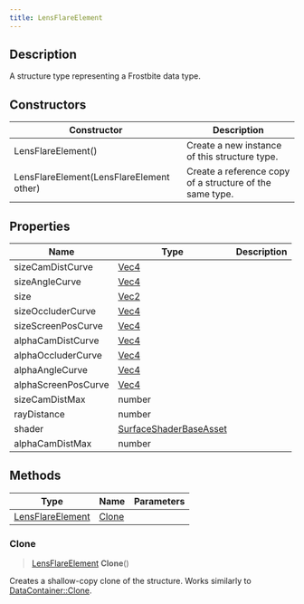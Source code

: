 ```yaml
---
title: LensFlareElement
---
```

## Description

A structure type representing a Frostbite data type.

## Constructors

| Constructor                              | Description                                              |
| ---------------------------------------- | -------------------------------------------------------- |
| LensFlareElement()                       | Create a new instance of this structure type.            |
| LensFlareElement(LensFlareElement other) | Create a reference copy of a structure of the same type. |

## Properties

| Name                | Type                                             | Description |
| ------------------- | ------------------------------------------------ | ----------- |
| sizeCamDistCurve    | [Vec4](/vext/ref/shared/class/vec4)                |             |
| sizeAngleCurve      | [Vec4](/vext/ref/shared/class/vec4)                |             |
| size                | [Vec2](/vext/ref/shared/class/vec2)                |             |
| sizeOccluderCurve   | [Vec4](/vext/ref/shared/class/vec4)                |             |
| sizeScreenPosCurve  | [Vec4](/vext/ref/shared/class/vec4)                |             |
| alphaCamDistCurve   | [Vec4](/vext/ref/shared/class/vec4)                |             |
| alphaOccluderCurve  | [Vec4](/vext/ref/shared/class/vec4)                |             |
| alphaAngleCurve     | [Vec4](/vext/ref/shared/class/vec4)                |             |
| alphaScreenPosCurve | [Vec4](/vext/ref/shared/class/vec4)                |             |
| sizeCamDistMax      | number                                           |             |
| rayDistance         | number                                           |             |
| shader              | [SurfaceShaderBaseAsset](/vext/ref/fb/surfaceshaderbaseasset/) |             |
| alphaCamDistMax     | number                                           |             |

## Methods

| Type                                 | Name            | Parameters |
| ------------------------------------ | --------------- | ---------- |
| [LensFlareElement](/vext/ref/fb/lensflareelement/) | [Clone](#clone) |            |

### Clone

> [LensFlareElement](/vext/ref/fb/lensflareelement/) **Clone**()

Creates a shallow-copy clone of the structure. Works similarly to [DataContainer::Clone](/vext/ref/shared/class/datacontainer#clone).
